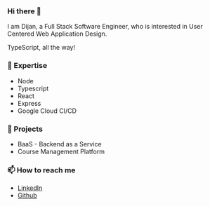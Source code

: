 ### Hi there 👋

I am Dijan, a Full Stack Software Engineer, who is interested in User Centered Web Application Design. 

TypeScript, all the way!

### 🔭 Expertise

- Node
- Typescript
- React
- Express
- Google Cloud CI/CD

### 🌱 Projects

- BaaS - Backend as a Service
- Course Management Platform

### 📫 How to reach me

- [LinkedIn](https://www.linkedin.com/in/dijanhelbling/)
- [Github](https://github.com/Maroben)

<!--
- 🔭 I’m currently working on ...
- 🌱 I’m currently learning ...
- 👯 I’m looking to collaborate on ...
- 🤔 I’m looking for help with ...
- 💬 Ask me about ...
- 📫 How to reach me: ...
- 😄 Pronouns: ...
- ⚡ Fun fact: ...
-->
